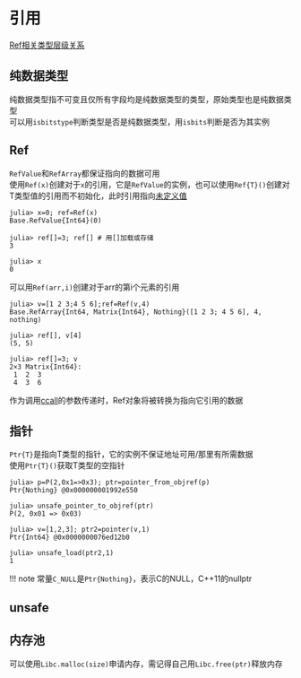# 引用
[Ref相关类型层级关系](../lists/typetree1.6.txt#L947-L953)

## 纯数据类型
纯数据类型指不可变且仅所有字段均是纯数据类型的类型，原始类型也是纯数据类型\
可以用`isbitstype`判断类型是否是纯数据类型，用`isbits`判断是否为其实例

## Ref
`RefValue`和`RefArray`都保证指向的数据可用\
使用`Ref(x)`创建对于`x`的引用，它是`RefValue`的实例，也可以使用`Ref{T}()`创建对T类型值的引用而不初始化，此时引用指向[未定义值](undef.md)
```julia-repl
julia> x=0; ref=Ref(x)
Base.RefValue{Int64}(0)

julia> ref[]=3; ref[] # 用[]加载或存储
3

julia> x
0
```

可以用`Ref(arr,i)`创建对于arr的第i个元素的引用
```julia-repl
julia> v=[1 2 3;4 5 6];ref=Ref(v,4)
Base.RefArray{Int64, Matrix{Int64}, Nothing}([1 2 3; 4 5 6], 4, nothing)

julia> ref[], v[4]
(5, 5)

julia> ref[]=3; v
2×3 Matrix{Int64}:
 1  2  3
 4  3  6
```

作为调用[ccall](ccall.md)的参数传递时，Ref对象将被转换为指向它引用的数据

## 指针
`Ptr{T}`是指向T类型的指针，它的实例不保证地址可用/那里有所需数据\
使用`Ptr{T}()`获取T类型的空指针
```julia-repl
julia> p=P(2,0x1=>0x3); ptr=pointer_from_objref(p)
Ptr{Nothing} @0x000000001992e550

julia> unsafe_pointer_to_objref(ptr)
P(2, 0x01 => 0x03)

julia> v=[1,2,3]; ptr2=pointer(v,1)
Ptr{Int64} @0x0000000076ed12b0

julia> unsafe_load(ptr2,1)
1
```

!!! note
	常量`C_NULL`是`Ptr{Nothing}`，表示C的NULL，C++11的nullptr

## unsafe

## 内存池
可以使用`Libc.malloc(size)`申请内存，需记得自己用`Libc.free(ptr)`释放内存

